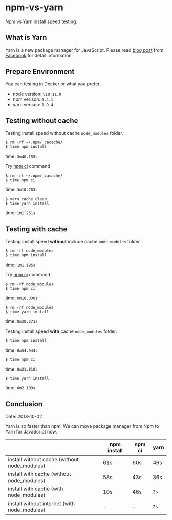 # npm-vs-yarn

[Npm][1] vs [Yarn][2] install speed testing. 

## What is Yarn

Yarn is a new package manager for JavaScript. Please read [blog post][3] from [Facebook][4] for detail information.

[1]:https://www.npmjs.com/
[2]:https://yarnpkg.com/
[3]:https://code.facebook.com/posts/1840075619545360
[4]:https://code.facebook.com/

## Prepare Environment

You can testing in Docker or what you prefer.

* node version: `v10.11.0`
* npm verison: `6.4.1`
* yarn verison: `1.9.4`

## Testing without cache

Testing install speed without cache `node_modules` folder.

```
$ rm -rf ~/.npm/_cacache/
$ time npm install
```

time: `3m40.155s`

Try [npm ci](https://docs.npmjs.com/cli/ci) command

```
$ rm -rf ~/.npm/_cacache/
$ time npm ci
```

time: `3m10.783s`

```
$ yarn cache clean
$ time yarn install
```

time: `1m1.261s`

## Testing with cache

Testing install speed **without** include cache `node_modules` folder.

```
$ rm -rf node_modules
$ time npm install
```

time: `1m1.195s`

Try [npm ci](https://docs.npmjs.com/cli/ci) command

```
$ rm -rf node_modules
$ time npm ci
```

time: `0m18.030s`

```
$ rm -rf node_modules
$ time yarn install
```

time: `0m30.571s`

Testing install speed **with** cache `node_modules` folder.

```
$ time npm install
```

time: `0m54.944s`

```
$ time npm ci
```

time: `0m21.810s`

```
$ time yarn install
```

time: `0m2.109s`

## Conclusion

Date: 2018-10-02

Yarn is so faster than npm. We can move package manager from Npm to Yarn for JavaScript now.

|                                              | npm install   | npm ci  | yarn | 
|----------------------------------------------|---------------|---------|------|
| install without cache (without node_modules) | 61s           | 60s     | 46s  |
| install with cache (without node_modules)    | 58s           | 43s     | 36s  |
| install with cache (with node_modules)       | 10s           | 46s     | `2s` |
| install without internet (with node_modules) | -             | -       | `2s` |
